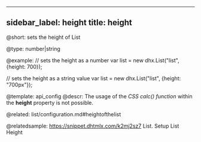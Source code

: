 
---
sidebar_label: height
title: height
---          

@short: 
sets the height of List




@type: number|string

@example: 
// sets the height as a number
var list = new dhx.List("list", {height: 700});

// sets the height as a string value
var list = new dhx.List("list", {height: "700px"});


@template:	api_config
@descr: 
The usage of the *CSS calc() function* within the **height** property is not possible.


@related: list/configuration.md#heightofthelist

@relatedsample: https://snippet.dhtmlx.com/k2mj2sz7	List. Setup List Height